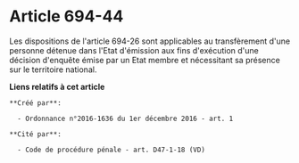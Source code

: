 # Article 694-44

Les dispositions de l'article 694-26 sont applicables au transfèrement  d'une personne détenue dans l'Etat d'émission aux
fins d'exécution d'une  décision d'enquête émise par un Etat membre et nécessitant sa présence  sur le territoire national.

**Liens relatifs à cet article**

	**Créé par**:

	  - Ordonnance n°2016-1636 du 1er décembre 2016 - art. 1

	**Cité par**:

	  - Code de procédure pénale - art. D47-1-18 (VD)
